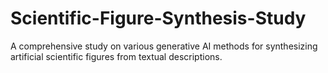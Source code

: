# Scientific-Figure-Synthesis-Study
A comprehensive study on various generative AI methods for synthesizing artificial scientific figures from textual descriptions.

